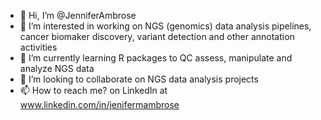 - 👋 Hi, I’m @JenniferAmbrose
- 👀 I’m interested in working on NGS (genomics) data analysis pipelines, cancer biomaker discovery, variant detection and other annotation activities
- 🌱 I’m currently learning R packages to QC assess, manipulate and analyze NGS data
- 💞️ I’m looking to collaborate on NGS data analysis projects 
- 📫 How to reach me? on LinkedIn at www.linkedin.com/in/jenifermambrose

<!---
JenniferAmbrose/JenniferAmbrose is a ✨ special ✨ repository because its `README.md` (this file) appears on your GitHub profile.
You can click the Preview link to take a look at your changes.
--->
